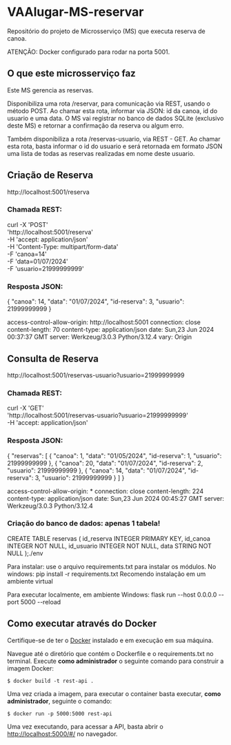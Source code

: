 # VAAlugar-MS-reservar
Repositório do projeto de Microsserviço (MS) que executa reserva de canoa.

ATENÇÃO: Docker configurado para rodar na porta 5001.

## O que este microsserviço faz
Este MS gerencia as reservas.

Disponibiliza uma rota /reservar, para comunicação via REST, usando o método POST. Ao chamar esta rota, informar via JSON: id da canoa, id do usuario e uma data.
O MS vai registrar no banco de dados SQLite (exclusivo deste MS) e retornar a confirmação da reserva ou algum erro.

Também disponibiliza a rota /reservas-usuario, via REST - GET. Ao chamar esta rota, basta informar o id do usuario e será retornada em formato JSON uma lista de todas as reservas realizadas em nome deste usuario.

## Criação de Reserva
http://localhost:5001/reserva

### Chamada REST:
curl -X 'POST' \
  'http://localhost:5001/reserva' \
  -H 'accept: application/json' \
  -H 'Content-Type: multipart/form-data' \
  -F 'canoa=14' \
  -F 'data=01/07/2024' \
  -F 'usuario=21999999999'

### Resposta JSON:
{
  "canoa": 14,
  "data": "01/07/2024",
  "id-reserva": 3,
  "usuario": 21999999999
}

 access-control-allow-origin: http://localhost:5001 
 connection: close 
 content-length: 70 
 content-type: application/json 
 date: Sun,23 Jun 2024 00:37:37 GMT 
 server: Werkzeug/3.0.3 Python/3.12.4 
 vary: Origin 

## Consulta de Reserva
http://localhost:5001/reservas-usuario?usuario=21999999999

### Chamada REST:
curl -X 'GET' \
  'http://localhost:5001/reservas-usuario?usuario=21999999999' \
  -H 'accept: application/json'

### Resposta JSON:
{
  "reservas": [
    {
      "canoa": 1,
      "data": "01/05/2024",
      "id-reserva": 1,
      "usuario": 21999999999
    },
    {
      "canoa": 20,
      "data": "01/07/2024",
      "id-reserva": 2,
      "usuario": 21999999999
    },
    {
      "canoa": 14,
      "data": "01/07/2024",
      "id-reserva": 3,
      "usuario": 21999999999
    }
  ]
}

 access-control-allow-origin: * 
 connection: close 
 content-length: 224 
 content-type: application/json 
 date: Sun,23 Jun 2024 00:45:27 GMT 
 server: Werkzeug/3.0.3 Python/3.12.4 


### Criação do banco de dados: apenas 1 tabela!
CREATE TABLE reservas (
    id_reserva INTEGER PRIMARY KEY,
    id_canoa   INTEGER NOT NULL,
    id_usuario INTEGER NOT NULL,
    data       STRING NOT NULL
);./env


Para instalar:
use o arquivo requirements.txt para instalar os módulos. No windows:
pip install -r requirements.txt
Recomendo instalação em um ambiente virtual

Para executar localmente, em ambiente Windows:
flask run --host 0.0.0.0 --port 5000 --reload


## Como executar através do Docker

Certifique-se de ter o [Docker](https://docs.docker.com/engine/install/) instalado e em execução em sua máquina.

Navegue até o diretório que contém o Dockerfile e o requirements.txt no terminal.
Execute **como administrador** o seguinte comando para construir a imagem Docker:

```
$ docker build -t rest-api .
```

Uma vez criada a imagem, para executar o container basta executar, **como administrador**, seguinte o comando:

```
$ docker run -p 5000:5000 rest-api
```

Uma vez executando, para acessar a API, basta abrir o [http://localhost:5000/#/](http://localhost:5000/#/) no navegador.
